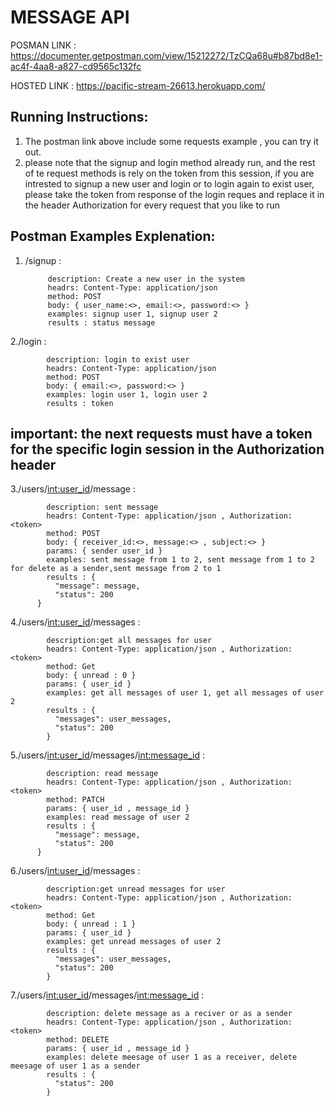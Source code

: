 # MESSAGE API
POSMAN LINK : https://documenter.getpostman.com/view/15212272/TzCQa68u#b87bd8e1-ac4f-4aa8-a827-cd9565c132fc

HOSTED LINK : https://pacific-stream-26613.herokuapp.com/

Running Instructions:
--------------------

1. The postman link above include some requests example , you can try it out.
2. please note that the signup and login method already run, and the rest of te request methods is rely on the token from this session,
if you are intrested to signup a new user and login or to login again to exist user, please take the token from response of the login reques and replace it in the header Authorization for every request that you like to run

Postman Examples Explenation:
--------------------

1. /signup :
 
            description: Create a new user in the system
            headrs: Content-Type: application/json
            method: POST
            body: { user_name:<>, email:<>, password:<> }
            examples: signup user 1, signup user 2
            results : status message
      
2./login :

            description: login to exist user
            headrs: Content-Type: application/json
            method: POST
            body: { email:<>, password:<> }
            examples: login user 1, login user 2
            results : token
      
important: the next requests must have a token for the specific login session in the Authorization header   
--
3./users/<int:user_id>/message :

            description: sent message
            headrs: Content-Type: application/json , Authorization: <token>
            method: POST
            body: { receiver_id:<>, message:<> , subject:<> }
            params: { sender user_id }
            examples: sent message from 1 to 2, sent message from 1 to 2 for delete as a sender,sent message from 2 to 1
            results : {
              "message": message,
              "status": 200
          }
      
4./users/<int:user_id>/messages :

            description:get all messages for user
            headrs: Content-Type: application/json , Authorization: <token>
            method: Get
            body: { unread : 0 }
            params: { user_id }
            examples: get all messages of user 1, get all messages of user 2
            results : {
              "messages": user_messages,
              "status": 200
            }

5./users/<int:user_id>/messages/<int:message_id> :

            description: read message
            headrs: Content-Type: application/json , Authorization: <token>
            method: PATCH
            params: { user_id , message_id }
            examples: read message of user 2
            results : {
              "message": message,
              "status": 200
          }
  
6./users/<int:user_id>/messages : 

            description:get unread messages for user
            headrs: Content-Type: application/json , Authorization: <token>
            method: Get
            body: { unread : 1 }
            params: { user_id }
            examples: get unread messages of user 2
            results : {
              "messages": user_messages,
              "status": 200
            }
  
7./users/<int:user_id>/messages/<int:message_id> : 

            description: delete message as a reciver or as a sender
            headrs: Content-Type: application/json , Authorization: <token>
            method: DELETE
            params: { user_id , message_id }
            examples: delete meesage of user 1 as a receiver, delete meesage of user 1 as a sender
            results : {
              "status": 200
            }  
